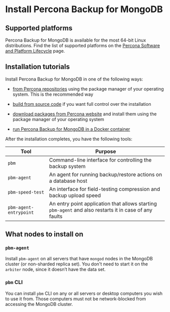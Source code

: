 # Install Percona Backup for MongoDB

## Supported platforms

Percona Backup for MongoDB is available for the most 64-bit Linux distributions. Find the list of supported platforms on the [Percona Software and Platform Lifecycle](https://www.percona.com/services/policies/percona-software-platform-lifecycle#mongodb) page.

## Installation tutorials

Install Percona Backup for MongoDB in one of the following ways:

* [from Percona repositories](#installing-from-percona-repositories) using the package manager of your operating system. This is the recommended way

* [build from source code](#building-from-source-code) if you want full control over the installation

* [download packages from Percona website](#download-packages-from-percona-website) and install them using the package manager of your operating system

* [run Percona Backup for MongoDB in a Docker container](https://hub.docker.com/r/percona/percona-backup-mongodb)

After the installation completes, you have the following tools:

| Tool            | Purpose                                                  |
| --------------- | ---------------------------------------------------------|
| `pbm`           | Command-line interface for controlling the backup system |
| `pbm-agent`     | An agent for running backup/restore actions on a database host |
| `pbm-speed-test`| An interface for field-testing compression and backup upload speed|
| `pbm-agent-entrypoint` | An entry point application that allows starting `pbm-agent` and also restarts it in case of any faults| 

## What nodes to install on

### `pbm-agent`

Install `pbm-agent` on all servers that have `mongod` nodes in the
MongoDB cluster (or non-sharded replica set). You don't need to start it on the `arbiter` node, since it doesn’t have the data set.

### `pbm` CLI

You can install `pbm` CLI on any or all servers or desktop computers you wish to use it from. Those computers must not be network-blocked from accessing the MongoDB cluster.

